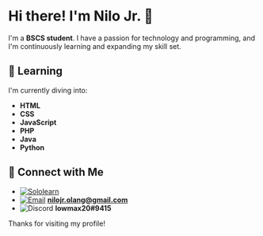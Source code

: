 # Hi there! I'm Nilo Jr. 👋

I'm a **BSCS student**. I have a passion for technology and programming, and I'm continuously learning and expanding my skill set.

## 🌱 Learning

I'm currently diving into:

- **HTML**
- **CSS**
- **JavaScript**
- **PHP**
- **Java**
- **Python**

## 🔗 Connect with Me

- [![Sololearn](https://img.shields.io/badge/Sololearn-%23972B1F.svg?style=for-the-badge&logo=Sololearn&logoColor=white)](https://www.sololearn.com/en/profile/2508058)
- [![Email](https://img.shields.io/badge/Email-D14836?style=for-the-badge&logo=gmail&logoColor=white)](mailto:nilojr.olang@gmail.com) **nilojr.olang@gmail.com**
- ![Discord](https://img.shields.io/badge/Discord-5865F2?style=for-the-badge&logo=discord&logoColor=white) **lowmax20#9415**

Thanks for visiting my profile!
